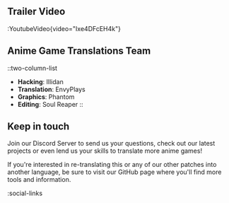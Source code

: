 ## Trailer Video
:YoutubeVideo{video="Ixe4DFcEH4k"}

## Anime Game Translations Team
::two-column-list
- **Hacking**: Illidan
- **Translation**: EnvyPlays
- **Graphics**: Phantom
- **Editing**: Soul Reaper
::

## Keep in touch
Join our Discord Server to send us your questions, check out our latest projects or even lend us your skills to translate more anime games!

If you're interested in re-translating this or any of our other patches into another language, be sure to visit our GitHub page where you'll find more tools and information.

<!-- Social media, Discord and blog buttons -->
:social-links